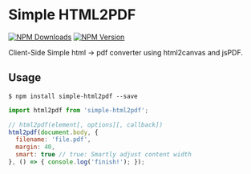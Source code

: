 # Simple HTML2PDF
[![NPM Downloads](https://img.shields.io/npm/dm/simple-html2pdf.svg)](https://www.npmjs.org/package/simple-html2pdf)
[![NPM Version](https://img.shields.io/npm/v/simple-html2pdf.svg)](https://www.npmjs.org/package/simple-html2pdf)

Client-Side Simple html -> pdf converter using html2canvas and jsPDF.

## Usage
```shell
$ npm install simple-html2pdf --save
```

```js
import html2pdf from 'simple-html2pdf';

// html2pdf(element[, options][, callback])
html2pdf(document.body, {
  filename: 'file.pdf',
  margin: 40,
  smart: true // true: Smartly adjust content width
}, () => { console.log('finish!'); });
```